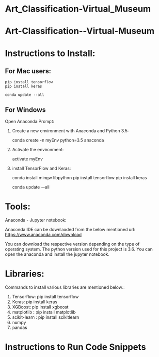 # Art_Classification-Virtual_Museum

# Art-Classification--Virtual-Museum

# Instructions to Install:

## For Mac users:

	pip install tensorflow
	pip install keras
	
	conda update --all

## For Windows 

Open Anaconda Prompt:

1. Create a new environment with Anaconda and Python 3.5:
	
	conda create -n myEnv python=3.5 anaconda

2. Activate the environment:
	
	activate myEnv

3. install TensorFlow and Keras:
	
	conda install mingw libpython
	pip install tensorflow
	pip install keras
	
	conda update --all
# Tools:

Anaconda - Jupyter notebook:

Anaconda IDE can be downlaoded from the below mentioned url:
https://www.anaconda.com/download

You can download the respective version depending on the type of operating system.
The python version used for this project is 3.6.
You can open the anaconda and install the jupyter notebook.

# Libraries:

Commands to install various libraries are mentioned below::

1. Tensorflow: pip install tensorflow
2. Keras: pip install keras
3. XGBoost: pip install xgboost
4. matplotlib : pip install matplotlib
5. scikit-learn : pip install scikitlearn
6. numpy
7. pandas

# Instructions to Run Code Snippets
